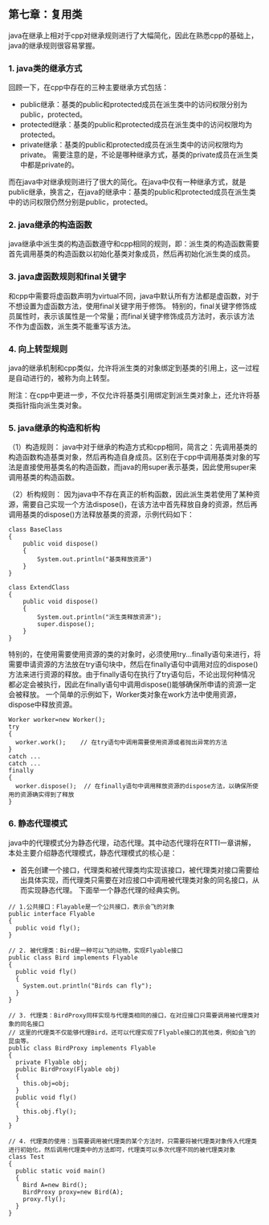 ## 第七章：复用类

java在继承上相对于cpp对继承规则进行了大幅简化，因此在熟悉cpp的基础上，java的继承规则很容易掌握。

### 1. java类的继承方式
回顾一下，在cpp中存在的三种主要继承方式包括：
+ public继承：基类的public和protected成员在派生类中的访问权限分别为public，protected。
+ protected继承：基类的public和protected成员在派生类中的访问权限均为protected。
+ private继承：基类的public和protected成员在派生类中的访问权限均为private。
需要注意的是，不论是哪种继承方式，基类的private成员在派生类中都是private的。

而在java中对继承规则进行了很大的简化。在java中仅有一种继承方式，就是public继承，换言之，在java的继承中：基类的public和protected成员在派生类中的访问权限仍然分别是public，protected。

### 2. java继承的构造函数
java继承中派生类的构造函数遵守和cpp相同的规则，即：派生类的构造函数需要首先调用基类的构造函数以初始化基类对象成员，然后再初始化派生类的成员。

### 3. java虚函数规则和final关键字
和cpp中需要将虚函数声明为virtual不同，java中默认所有方法都是虚函数，对于不想设置为虚函数方法，使用final关键字用于修饰。
特别的，final关键字修饰成员属性时，表示该属性是一个常量；而final关键字修饰成员方法时，表示该方法不作为虚函数，派生类不能重写该方法。

### 4. 向上转型规则
java的继承机制和cpp类似，允许将派生类的对象绑定到基类的引用上，这一过程是自动进行的，被称为向上转型。

附注：在cpp中更进一步，不仅允许将基类引用绑定到派生类对象上，还允许将基类指针指向派生类对象。

### 5. java继承的构造和析构
  （1）构造规则：
  java中对于继承的构造方式和cpp相同，简言之：先调用基类的构造函数构造基类对象，然后再构造自身成员。区别在于cpp中调用基类对象的写法是直接使用基类名的构造函数，而java的用super表示基类，因此使用super来调用基类的构造函数。

  （2）析构规则：
  因为java中不存在真正的析构函数，因此派生类若使用了某种资源，需要自己实现一个方法dispose()，在该方法中首先释放自身的资源，然后再调用基类的dispose()方法释放基类的资源，示例代码如下：

```
class BaseClass
{
    public void dispose()
    {
        System.out.println("基类释放资源")
    }
}

class ExtendClass
{
    public void dispose()
    {
        System.out.println("派生类释放资源");
        super.dispose();
    }
}
```
  
  特别的，在使用需要使用资源的类的对象时，必须使用try...finally语句来进行，将需要申请资源的方法放在try语句块中，然后在finally语句中调用对应的dispose()方法来进行资源的释放。由于finally语句在执行了try语句后，不论出现何种情况都必定会被执行，因此在finally语句中调用dispose()能够确保所申请的资源一定会被释放。
  一个简单的示例如下，Worker类对象在work方法中使用资源，dispose中释放资源。
  ```
  Worker worker=new Worker();
  try
  {
    worker.work();    // 在try语句中调用需要使用资源或者抛出异常的方法
  }
  catch ...
  catch ...
  finally
  {
    worker.dispose();  // 在finally语句中调用释放资源的dispose方法，以确保所使用的资源确实得到了释放
  }
  ```
  
### 6. 静态代理模式
java中的代理模式分为静态代理，动态代理。其中动态代理将在RTTI一章讲解，本处主要介绍静态代理模式，静态代理模式的核心是：
+ 首先创建一个接口，代理类和被代理类均实现该接口，被代理类对接口需要给出具体实现，而代理类只需要在对应接口中调用被代理类对象的同名接口，从而实现静态代理。
下面举一个静态代理的经典实例。

```
// 1.公共接口：Flayable是一个公共接口，表示会飞的对象
public interface Flyable
{
  public void fly();
}

// 2. 被代理类：Bird是一种可以飞的动物，实现Flyable接口
public class Bird implements Flyable
{
  public void fly()
  {
    System.out.println("Birds can fly");
  }
}

// 3. 代理类：BirdProxy同样实现与代理类相同的接口，在对应接口只需要调用被代理类对象的同名接口
// 这里的代理类不仅能够代理Bird，还可以代理实现了Flyable接口的其他类，例如会飞的昆虫等。
public class BirdProxy implements Flyable
{
  private Flyable obj;
  public BirdProxy(Flyable obj) 
  {
    this.obj=obj;
  }
  public void fly()
  {
    this.obj.fly();
  }
}

// 4. 代理类的使用：当需要调用被代理类的某个方法时，只需要将被代理类对象传入代理类进行初始化，然后调用代理类中的方法即可，代理类可以多次代理不同的被代理类对象
class Test
{
  public static void main()
  {
    Bird A=new Bird();
    BirdProxy proxy=new Bird(A);
    proxy.fly();
  }
}
```



